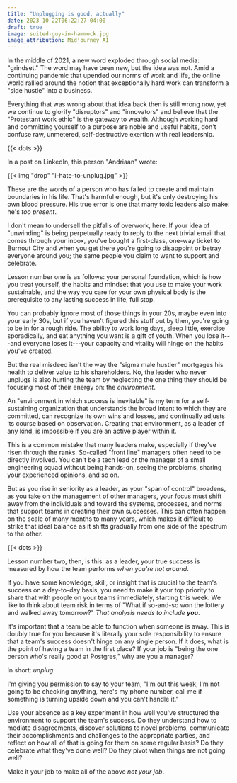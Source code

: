 ```yaml
---
title: "Unplugging is good, actually"
date: 2023-10-22T06:22:27-04:00
draft: true
image: suited-guy-in-hammock.jpg
image_attribution: Midjourney AI
---
```


In the middle of 2021, a new word exploded through social media: "grindset." The
word may have been new, but the idea was not. Amid a continuing pandemic that
upended our norms of work and life, the online world rallied around the notion
that exceptionally hard work can transform a "side hustle" into a business.

Everything that was wrong about that idea back then is still wrong now, yet we
continue to glorify "disruptors" and "innovators" and believe that the
"Protestant work ethic" is the gateway to wealth. Although working hard and
committing yourself to a purpose are noble and useful habits, don't confuse raw,
unmetered, self-destructive exertion with real leadership.

{{< dots >}}
<!--more-->

In a post on LinkedIn, this person "Andriaan" wrote:

{{< img "drop" "i-hate-to-unplug.jpg" >}}

These are the words of a person who has failed to create and maintain boundaries
in his life. That's harmful enough, but it's only destroying his own blood
pressure. His true error is one that many toxic leaders also make: he's *too
present*.

I don't mean to undersell the pitfalls of overwork, here. If your idea of
"unwinding" is being perpetually ready to reply to the next trivial email that
comes through your inbox, you've bought a first-class, one-way ticket to Burnout
City and when you get there you're going to disappoint or betray everyone around
you; the same people you claim to want to support and celebrate.

Lesson number one is as follows: your personal foundation, which is how you
treat yourself, the habits and mindset that you use to make your work
sustainable, and the way you care for your own physical body is the prerequisite
to any lasting success in life, full stop.

You can probably ignore most of those things in your 20s, maybe even into your
early 30s, but if you haven't figured this stuff out by then, you're going to be
in for a rough ride. The ability to work long days, sleep little, exercise
sporadically, and eat anything you want is a gift of youth. When you lose
it---and everyone loses it---your capacity and vitality will hinge on the habits
you've created.

But the real misdeed isn't the way the "sigma male hustler" mortgages his health
to deliver value to his shareholders. No, the leader who never unplugs is also
hurting the team by neglecting the one thing they should be focusing most of
their energy on: the *environment*.

An "environment in which success is inevitable" is my term for a self-sustaining
organization that understands the broad intent to which they are committed, can
recognize its own wins and losses, and continually adjusts its course based on
observation. Creating that environment, as a leader of any kind, is impossible
if you are an active player within it.

This is a common mistake that many leaders make, especially if they've risen
through the ranks. So-called "front line" managers often need to be directly
involved. You can't be a tech lead or the manager of a small engineering squad
without being hands-on, seeing the problems, sharing your experienced opinions,
and so on.

But as you rise in seniority as a leader, as your "span of control" broadens, as
you take on the management of other managers, your focus must shift away from
the individuals and toward the systems, processes, and norms that support teams
in creating their own successes. This can often happen on the scale of many
months to many years, which makes it difficult to strike that ideal balance as
it shifts gradually from one side of the spectrum to the other.

{{< dots >}}

Lesson number two, then, is this: as a leader, your true success is measured by
how the team performs *when you're not around*.

If you have some knowledge, skill, or insight that is crucial to the team's
success on a day-to-day basis, you need to make it your top priority to share
that with people on your teams immediately, starting this week. We like to think
about team risk in terms of "What if so-and-so won the lottery and walked away
tomorrow?" *That analysis needs to include **you***.

It's important that a team be able to function when someone is away. This is
doubly true for you because it's literally your sole responsibility to ensure
that a team's success doesn't hinge on any single person. If it does, what is
the point of having a team in the first place? If your job is "being the one
person who's really good at Postgres," why are you a manager?

In short: *unplug*.

I'm giving you permission to say to your team, "I'm out this week, I'm not going
to be checking anything, here's my phone number, call me if something is turning
upside down and you can't handle it."

Use your absence as a key experiment in how well you've structured the
environment to support the team's success. Do they understand how to mediate
disagreements, discover solutions to novel problems, communicate their
accomplishments and challenges to the appropriate parties, and reflect on how
all of that is going for them on some regular basis? Do they celebrate what
they've done well? Do they pivot when things are not going well?

Make it your job to make all of the above *not your job*.
